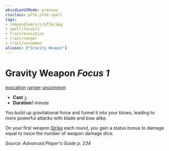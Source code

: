 ```yaml
---
obsidianUIMode: preview
cssclass: pf2e,pf2e-spell
tags:
- compendium/src/pf2e/apg
- spell/focus/1
- trait/evocation
- trait/ranger
- trait/uncommon
aliases: ["Gravity Weapon"]
---
```

# Gravity Weapon *Focus 1*   
[evocation](../../rules/traits/evocation.md)  [ranger](../../rules/traits/ranger.md)  [uncommon](../../rules/traits/uncommon.md)  

- **Cast** [>](../../rules/core-rulebook/chapter-9-playing-the-game.md#Actions "Single Action") 
- **Duration**1 minute

You build up gravitational force and funnel it into your blows, leading to more powerful attacks with blade and bow alike.

On your first weapon [Strike](../../rules/actions/strike.md) each round, you gain a status bonus to damage equal to twice the number of weapon damage dice.

*Source: Advanced Player's Guide p. 234*